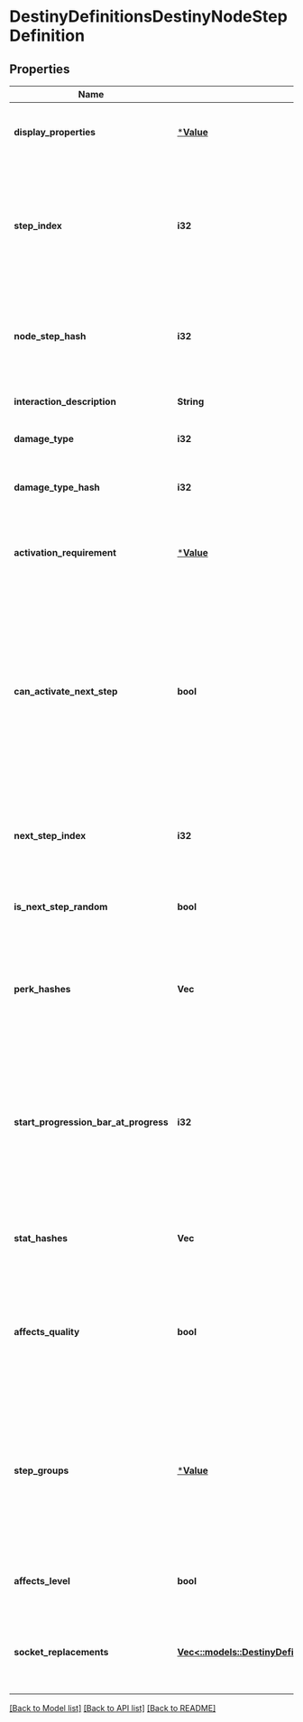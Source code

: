 # DestinyDefinitionsDestinyNodeStepDefinition

## Properties
Name | Type | Description | Notes
------------ | ------------- | ------------- | -------------
**display_properties** | [***Value**](Value.md) | These are the display properties actually used to render the Talent Node. The currently active step&#39;s displayProperties are shown. | [optional] [default to null]
**step_index** | **i32** | The index of this step in the list of Steps on the Talent Node.  Unfortunately, this is the closest thing we have to an identifier for the Step: steps are not provided a content version agnostic identifier. This means that, when you are dealing with talent nodes, you will need to first ensure that you have the latest version of content. | [optional] [default to null]
**node_step_hash** | **i32** | The hash of this node step. Unfortunately, while it can be used to uniquely identify the step within a node, it is also content version dependent and should not be relied on without ensuring you have the latest vesion of content. | [optional] [default to null]
**interaction_description** | **String** | If you can interact with this node in some way, this is the localized description of that interaction. | [optional] [default to null]
**damage_type** | **i32** | An enum representing a damage type granted by activating this step, if any. | [optional] [default to null]
**damage_type_hash** | **i32** | If the step provides a damage type, this will be the hash identifier used to look up the damage type&#39;s DestinyDamageTypeDefinition. | [optional] [default to null]
**activation_requirement** | [***Value**](Value.md) | If the step has requirements for activation (they almost always do, if nothing else than for the Talent Grid&#39;s Progression to have reached a certain level), they will be defined here. | [optional] [default to null]
**can_activate_next_step** | **bool** | There was a time when talent nodes could be activated multiple times, and the effects of subsequent Steps would be compounded on each other, essentially \&quot;upgrading\&quot; the node. We have moved away from this, but theoretically the capability still exists.  I continue to return this in case it is used in the future: if true and this step is the current step in the node, you are allowed to activate the node a second time to receive the benefits of the next step in the node, which will then become the active step. | [optional] [default to null]
**next_step_index** | **i32** | The stepIndex of the next step in the talent node, or -1 if this is the last step or if the next step to be chosen is random.  This doesn&#39;t really matter anymore unless canActivateNextStep begins to be used again. | [optional] [default to null]
**is_next_step_random** | **bool** | If true, the next step to be chosen is random, and if you&#39;re allowed to activate the next step. (if canActivateNextStep &#x3D; true) | [optional] [default to null]
**perk_hashes** | **Vec<i32>** | The list of hash identifiers for Perks (DestinySandboxPerkDefinition) that are applied when this step is active. Perks provide a variety of benefits and modifications - examine DestinySandboxPerkDefinition to learn more. | [optional] [default to null]
**start_progression_bar_at_progress** | **i32** | When the Talent Grid&#39;s progression reaches this value, the circular \&quot;progress bar\&quot; that surrounds the talent node should be shown.  This also indicates the lower bound of said progress bar, with the upper bound being the progress required to reach activationRequirement.gridLevel. (at some point I should precalculate the upper bound and put it in the definition to save people time) | [optional] [default to null]
**stat_hashes** | **Vec<i32>** | When the step provides stat benefits on the item or character, this is the list of hash identifiers for stats (DestinyStatDefinition) that are provided. | [optional] [default to null]
**affects_quality** | **bool** | If this is true, the step affects the item&#39;s Quality in some way. See DestinyInventoryItemDefinition for more information about the meaning of Quality. I already made a joke about Zen and the Art of Motorcycle Maintenance elsewhere in the documentation, so I will avoid doing it again. Oops too late | [optional] [default to null]
**step_groups** | [***Value**](Value.md) | In Destiny 1, the Armory&#39;s Perk Filtering was driven by a concept of TalentNodeStepGroups: categorizations of talent nodes based on their functionality. While the Armory isn&#39;t a BNet-facing thing for now, and the new Armory will need to account for Sockets rather than Talent Nodes, this categorization capability feels useful enough to still keep around. | [optional] [default to null]
**affects_level** | **bool** | If true, this step can affect the level of the item. See DestinyInventoryItemDefintion for more information about item levels and their effect on stats. | [optional] [default to null]
**socket_replacements** | [**Vec<::models::DestinyDefinitionsDestinyNodeSocketReplaceResponse>**](Destiny.Definitions.DestinyNodeSocketReplaceResponse.md) | If this step is activated, this will be a list of information used to replace socket items with new Plugs. See DestinyInventoryItemDefinition for more information about sockets and plugs. | [optional] [default to null]

[[Back to Model list]](../README.md#documentation-for-models) [[Back to API list]](../README.md#documentation-for-api-endpoints) [[Back to README]](../README.md)


